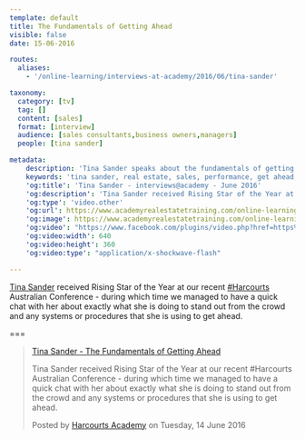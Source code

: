 ```yaml
---
template: default
title: The Fundamentals of Getting Ahead
visible: false
date: 15-06-2016

routes:
  aliases:
    - '/online-learning/interviews-at-academy/2016/06/tina-sander'

taxonomy:
  category: [tv]
  tag: []
  content: [sales]
  format: [interview]
  audience: [sales consultants,business owners,managers]
  people: [tina sander]

metadata:
    description: 'Tina Sander speaks about the fundamentals of getting ahead in real estate sales.'
    keywords: 'tina sander, real estate, sales, performance, get ahead, rising star, harcourts'
    'og:title': 'Tina Sander - interviews@academy - June 2016'
    'og:description': 'Tina Sander received Rising Star of the Year at our recent ‪‎Harcourts‬ Australian Conference - during which time we managed to have a quick chat with her about exactly what she is doing to stand out from the crowd and any systems or procedures that she is using to get ahead.'
    'og:type': 'video.other'
    'og:url': https://www.academyrealestatetraining.com/online-learning/bites/2016/06/15/tina-sander#pk_campaign=Social-2016-06
    'og:image': https://www.academyrealestatetraining.com/online-learning/bites/2016/06/15/tina-sander/tina-sander.jpg
    'og:video': "https://www.facebook.com/plugins/video.php?href=https%3A%2F%2Fwww.facebook.com%2Fharcourtsacademy%2Fvideos%2F10153491498122676%2F&width=640&show_text=false&appId=667620916615872&height=360"
    'og:video:width': 640
    'og:video:height': 360
    'og:video:type': "application/x-shockwave-flash"

---
```


[Tina Sander](https://www.facebook.com/tina.sander) received Rising Star of the Year at our recent ‪[#‎Harcourts](https://www.facebook.com/hashtag/harcourts?source=feed_text&story_id=10153491498122676)‬ Australian Conference - during which time we managed to have a quick chat with her about exactly what she is doing to stand out from the crowd and any systems or procedures that she is using to get ahead.

===

<div id="fb-root"></div>
<script>(function(d, s, id) {
  var js, fjs = d.getElementsByTagName(s)[0];
  if (d.getElementById(id)) return;
  js = d.createElement(s); js.id = id;
  js.src = "//connect.facebook.net/en_GB/sdk.js#xfbml=1&version=v2.6&appId=667620916615872";
  fjs.parentNode.insertBefore(js, fjs);
}(document, 'script', 'facebook-jssdk'));</script>

<div class="fb-video" data-href="https://www.facebook.com/harcourtsacademy/videos/10153491498122676/" data-show-text="false"><blockquote cite="https://www.facebook.com/harcourtsacademy/videos/10153491498122676/" class="fb-xfbml-parse-ignore"><a href="https://www.facebook.com/harcourtsacademy/videos/10153491498122676/">Tina Sander - The Fundamentals of Getting Ahead</a><p>Tina Sander received Rising Star of the Year at our recent #Harcourts Australian Conference - during which time we managed to have a quick chat with her about exactly what she is doing to stand out from the crowd and any systems or procedures that she is using to get ahead.</p>Posted by <a href="https://www.facebook.com/harcourtsacademy/">Harcourts Academy</a> on Tuesday, 14 June 2016</blockquote></div>
